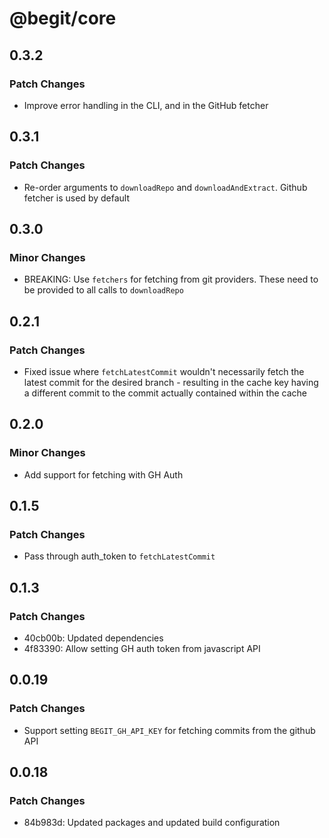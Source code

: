 # @begit/core

## 0.3.2

### Patch Changes

- Improve error handling in the CLI, and in the GitHub fetcher

## 0.3.1

### Patch Changes

- Re-order arguments to `downloadRepo` and `downloadAndExtract`. Github fetcher is used by default

## 0.3.0

### Minor Changes

- BREAKING: Use `fetchers` for fetching from git providers. These need to be provided to all calls to `downloadRepo`

## 0.2.1

### Patch Changes

- Fixed issue where `fetchLatestCommit` wouldn't necessarily fetch the latest commit for the desired branch - resulting in the cache key having a different commit to the commit actually contained within the cache

## 0.2.0

### Minor Changes

- Add support for fetching with GH Auth

## 0.1.5

### Patch Changes

- Pass through auth_token to `fetchLatestCommit`

## 0.1.3

### Patch Changes

- 40cb00b: Updated dependencies
- 4f83390: Allow setting GH auth token from javascript API

## 0.0.19

### Patch Changes

- Support setting `BEGIT_GH_API_KEY` for fetching commits from the github API

## 0.0.18

### Patch Changes

- 84b983d: Updated packages and updated build configuration
